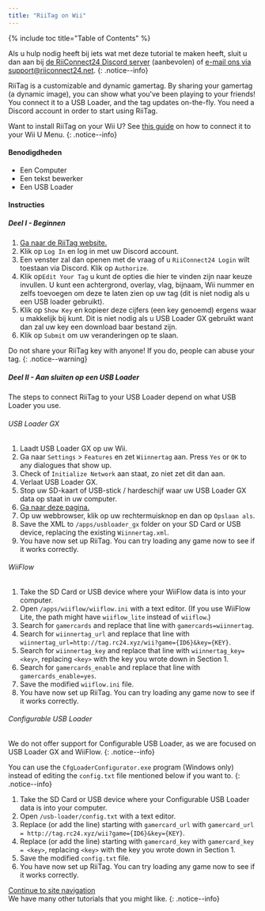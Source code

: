 ```yaml
---
title: "RiiTag on Wii"
---
```


{% include toc title="Table of Contents" %}

Als u hulp nodig heeft bij iets wat met deze tutorial te maken heeft, sluit u dan aan bij [de RiiConnect24 Discord server](https://discord.gg/b4Y7jfD) (aanbevolen) of [e-mail ons via support@riiconnect24.net](mailto:support@riiconnect24.net).
{: .notice--info}

RiiTag is a customizable and dynamic gamertag. By sharing your gamertag (a dynamic image), you can show what you've been playing to your friends! You connect it to a USB Loader, and the tag updates on-the-fly. You need a Discord account in order to start using RiiTag.

Want to install RiiTag on your Wii U? See [this guide](riitag-wiiu) on how to connect it to your Wii U Menu.
{: .notice--info}

#### Benodigdheden

* Een Computer
* Een tekst bewerker
* Een USB Loader

#### Instructies

##### Deel I - Beginnen

1. [Ga naar de RiiTag website.](https://tag.rc24.xyz/)
2. Klik op `Log In` en log in met uw Discord account.
3. Een venster zal dan openen met de vraag of u `RiiConnect24 Login` wilt toestaan via Discord. Klik op `Authorize`.
4. Klik op`Edit Your Tag` u kunt de opties die hier te vinden zijn naar keuze invullen. U kunt een achtergrond, overlay, vlag, bijnaam, Wii nummer en zelfs toevoegen om deze te laten zien op uw tag (dit is niet nodig als u een USB loader gebruikt).
5. Klik op `Show Key` en kopieer deze cijfers (een key genoemd) ergens waar u makkelijk bij kunt. Dit is niet nodig als u USB Loader GX gebruikt want dan zal uw key een download baar bestand zijn.
6. Klik op `Submit` om uw veranderingen op te slaan.

Do not share your RiiTag key with anyone! If you do, people can abuse your tag.
{: .notice--warning}

##### Deel II - Aan sluiten op een USB Loader

The steps to connect RiiTag to your USB Loader depend on what USB Loader you use.

###### USB Loader GX

1. Laadt USB Loader GX op uw Wii.
2. Ga naar `Settings` > `Features` en zet `Wiinnertag` aan. Press `Yes` or `OK` to any dialogues that show up.
3. Check of `Initialize Network` aan staat, zo niet zet dit dan aan.
4. Verlaat USB Loader GX.
5. Stop uw SD-kaart of USB-stick / hardeschijf waar uw USB Loader GX data op staat in uw computer.
6. [Ga naar deze pagina.](https://tag.rc24.xyz/Wiinnertag.xml)
7. Op uw webbrowser, klik op uw rechtermuisknop en dan op `Opslaan als`.
8. Save the XML to `/apps/usbloader_gx`  folder on your SD Card or USB device, replacing the existing `Wiinnertag.xml`.
9. You have now set up RiiTag. You can try loading any game now to see if it works correctly.

###### WiiFlow

1. Take the SD Card or USB device where your WiiFlow data is into your computer.
2. Open `/apps/wiiflow/wiiflow.ini` with a text editor. (If you use WiiFlow Lite, the path might have `wiiflow_lite` instead of `wiiflow`.)
3. Search for `gamercards` and replace that line with `gamercards=wiinnertag`.
4. Search for `wiinnertag_url` and replace that line with `wiinnertag_url=http://tag.rc24.xyz/wii?game={ID6}&key={KEY}`.
5. Search for `wiinnertag_key` and replace that line with `wiinnertag_key=<key>`, replacing `<key>` with the key you wrote down in Section 1.
6. Search for `gamercards_enable` and replace that line with `gamercards_enable=yes`.
7. Save the modified `wiiflow.ini` file.
8. You have now set up RiiTag. You can try loading any game now to see if it works correctly.

###### Configurable USB Loader

We do not offer support for Configurable USB Loader, as we are focused on USB Loader GX and WiiFlow.
{: .notice--info}

You can use the `CfgLoaderConfigurator.exe` program (Windows only) instead of editing the `config.txt` file mentioned below if you want to.
{: .notice--info}

1. Take the SD Card or USB device where your Configurable USB Loader data is into your computer.
2. Open `/usb-loader/config.txt` with a text editor.
3. Replace (or add the line) starting with `gamercard_url` with `gamercard_url = http://tag.rc24.xyz/wii?game={ID6}&key={KEY}`.
4. Replace (or add the line) starting with `gamercard_key` with `gamercard_key = <key>`, replacing `<key>` with the key you wrote down in Section 1.
5. Save the modified `config.txt` file.
6. You have now set up RiiTag. You can try loading any game now to see if it works correctly.

[Continue to site navigation](site-navigation)<br> We have many other tutorials that you might like.
{: .notice--info}

